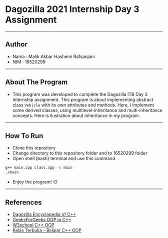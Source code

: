 # Dagozilla 2021 Internship Day 3 Assignment

---

## Author
- Nama    : Malik Akbar Hashemi Rafsanjani
- NIM     : 16520299

---

## About The Program
- This program was developed to complete the Dagozilla ITB Day 3 Internship assignment. This program is about implementing abstract class `Vehicle` with its own attributes and methods. Here, I implement some derived classes, using multilevel-inheritance and multi-inheritance concepts. Here is ilustration about inheritance in my program.

---

## How To Run
- Clone this repository
- Change directory to this repository folder and to 16520299 folder
- Open shell (bash) terminal and use this command
```sh
g++ main.cpp class.cpp -o main
./main
```
- Enjoy the program! :D

--- 

## References
- [Dagozilla Encyclopedia of C++](https://github.com/dagozilla/encyclopedia/tree/main/cpp)
- [GeeksForGeeks OOP in C++](https://www.geeksforgeeks.org/object-oriented-programming-in-cpp/)
- [W3school C++ OOP](https://www.w3schools.com/cpp/cpp_oop.asp)
- [Kelas Terbuka - Belajar C++ OOP](https://www.youtube.com/watch?v=ZYBkuY1eiZ4&list=PLZS-MHyEIRo7-RC_-hkL9gu0_ofABw862)